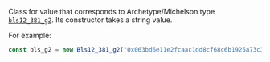 Class for value that corresponds to Archetype/Michelson type [`bls12_381_g2`](/docs/reference/types#bls12_381_g2). Its constructor takes a string value.

For example:
```ts
const bls_g2 = new Bls12_381_g2("0x063bd6e11e2fcaac1dd8cf68c6b1925a73c3c583e298ed37c41c3715115cf96358a42dbe85a0228cbfd8a6c8a8c54cd015b5ae2860d1cc47f84698d951f14d9448d03f04df2ca0ffe609a2067d6f1a892163a5e05e541279134cae52b1f23c6b")
```